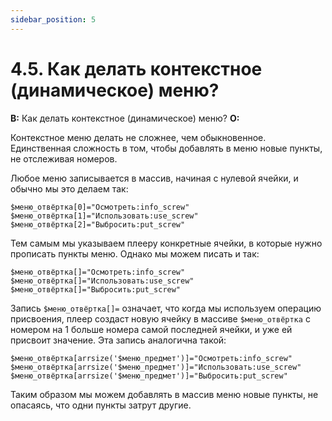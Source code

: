 ```yaml
---
sidebar_position: 5
---
```


# 4.5. Как делать контекстное (динамическое) меню?
<!-- [:faq_04_05] -->
**В:** Как делать контекстное (динамическое) меню?
**О:**

Контекстное меню делать не сложнее, чем обыкновенное. Единственная сложность в том, чтобы добавлять в меню новые пункты, не отслеживая номеров.

Любое меню записывается в массив, начиная с нулевой ячейки, и обычно мы это делаем так:
```qsp
$меню_отвёртка[0]="Осмотреть:info_screw"
$меню_отвёртка[1]="Использовать:use_screw"
$меню_отвёртка[2]="Выбросить:put_screw"
```
Тем самым мы указываем плееру конкретные ячейки, в которые нужно прописать пункты меню. Однако мы можем писать и так:
```qsp
$меню_отвёртка[]="Осмотреть:info_screw"
$меню_отвёртка[]="Использовать:use_screw"
$меню_отвёртка[]="Выбросить:put_screw"
```
Запись `$меню_отвёртка[]=` означает, что когда мы используем операцию присвоения, плеер создаст новую ячейку в массиве `$меню_отвёртка` с номером на 1 больше номера самой последней ячейки, и уже ей присвоит значение. Эта запись аналогична такой:
```qsp
$меню_отвёртка[arrsize('$меню_предмет')]="Осмотреть:info_screw"
$меню_отвёртка[arrsize('$меню_предмет')]="Использовать:use_screw"
$меню_отвёртка[arrsize('$меню_предмет')]="Выбросить:put_screw"
```
Таким образом мы можем добавлять в массив меню новые пункты, не опасаясь, что одни пункты затрут другие.
